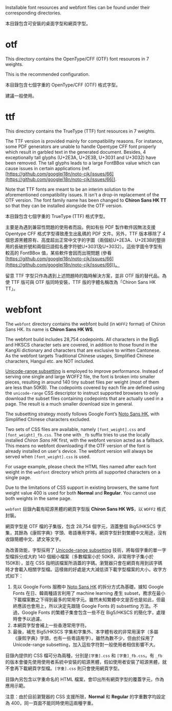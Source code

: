 Installable font resources and webfont files can be found under their corresponding directories.

本目錄包含可安裝的桌面字型和網頁字型。

otf
===

This directory contains the OpenType/CFF (OTF) font resources in 7 weights.

This is the recommended configuration.

本目錄包含七個字重的 OpenType/CFF (OTF) 格式字型。

建議一般使用。

ttf
===

This directory contains the TrueType (TTF) font resources in 7 weights.

The TTF version is provided mainly for compatibility reasons. For instance, some PDF generators are unable to handle Opentype CFF font properly which result in garbled text in the generated document. Besides, 4 exceptionally tall glyphs (U+2E3A, U+2E3B, U+3031 and U+3032) have been removed. The tall glyphs leads to a large FontBBox value which can cause issues in certain applications (ref. [https://github.com/googlei18n/noto-cjk/issues/66](https://github.com/googlei18n/noto-cjk/issues/66)).

Note that TTF fonts are meant to be an interim solution to the aforementioned compatibility issues. It isn't a drop-in replacement of the OTF version. The font family name has been changed to **Chiron Sans HK TT** so that they can be installed alongside the OTF version.

本目錄包含七個字重的 TrueType (TTF) 格式字型。

主要是為遇到兼容性問題的使用者而設。例如有些 PDF 製作軟件因無法支援 Opentype CFF 格式字型導致產生出亂碼的 PDF 文件。另外，TTF 版本移除了 4 個思源黑體原有、高度超出正常中文字的字圖（兩個給U+2E3A、U+2E3B的豎排用的長破折號和兩個日語假名疊字符號U+3031及U+3032）。這些字圖令字型有較高的 FontBBox 值，某些軟件會因而出現問題 (參看 [https://github.com/googlei18n/noto-cjk/issues/66](https://github.com/googlei18n/noto-cjk/issues/66))。

留意 TTF 字型只作為遇到上述問題時的臨時解決方案，並非 OTF 版的替代品。為使 TTF 版可與 OTF 版同時安裝，TTF 版的字體名稱改為「Chiron Sans HK TT」。

webfont
=======

The `webfont` directory contains the webfont build (in `WOFF2` format) of Chiron Sans HK. Its name is **Chiron Sans HK WS**.

The webfont build includes 28,754 codepoints. All characters in the Big5 and HKSCS character sets are covered, in addition to those found in the KangXi dictionary and characters that are exclusive to written Cantonese. As the webfont targets Traditional Chinese usages, Simplified Chinese characters, Hangul etc. are NOT included.

[Unicode-range subsetting](https://developers.google.com/web/fundamentals/performance/optimizing-content-efficiency/webfont-optimization#unicode-range_subsetting) is employed to improve performance. Instead of serving one single and large WOFF2 file, the font is broken into smaller pieces, resulting in around 140 tiny subset files per weight (most of them are less than 50KB). The codepoints covered by each file are defined using the `unicode-range` CSS descriptor to instruct supported browsers to only download the subset files containing codepoints that are actually used in a page. The result is a much smaller download size in general.

The subsetting strategy mostly follows Google Font’s [Noto Sans HK](https://fonts.google.com/specimen/Noto+Sans+HK), with Simplified Chinese characters excluded.

Two sets of CSS files are available, namely `[font_weight].css` and `[font_weight]_fb.css`. The one with `_fb` suffix tries to use the locally installed *Chiron Sans HK* first, with the webfont version acted as a fallback. This means no webfont downloading if the OTF version of the font is already installed on user's device. The webfont version will always be served when `[font_weight].css` is used.

For usage example, please check the HTML files named after each font weight in the `webfont` directory which prints all supported characters on a single page.

Due to the limitations of CSS support in existing browsers, the same font weight value 400 is used for both **Normal** and **Regular**. You cannot use both weights in the same page.

`webfont` 目錄內載有昭源黑體的網頁字型版 **Chiron Sans HK WS**，以 `WOFF2` 格式封裝。

網頁字型是 OTF 檔的子集版，包含 28,754 個字元，涵蓋整個 Big5/HKSCS 字集，其餘為《康熙字典》字頭、粵語專用字等。網頁字型針對繁體中文用途，沒有收錄簡體中文、諺文等文字。

為改善效能，字型採用了 [Unicode-range subsetting](https://developers.google.com/web/fundamentals/performance/optimizing-content-efficiency/webfont-optimization#unicode-range_subsetting) 技術，將每個字重的單一字型檔拆分成大約 140 個細小檔案（多數檔案小於 50KB，非常用字子集小於 150KB），並在 CSS 指明該檔案所涵蓋的字碼。瀏覽器只會在網頁有用到該字碼時才會載入相關字型檔。這樣做的好處是大大減低須下載字型檔案的大小。收字方式如下：

1. 先以 Google Fonts 服務中 [Noto Sans HK](https://fonts.google.com/specimen/Noto+Sans+HK) 的拆分方式為基礎。據知 Google Fonts 在日、韓兩種語言利用了 machine learning 產生 subset，務求在最小下載檔案數之下得到最多的常用字元。雖然未知繁體中文是否也是如此，但最終應該也會用上，所以決定先跟隨 Google Fonts 的 subsetting 方法。不過，Google Fonts 的繁體子集會包含一些不在 Big5/HKSCS 的簡化字，處理時會予以過濾。
2. 本網頁字型會補上一些香港常用字符。
3. 最後，補充 Big5/HKSCS 字集和字集外、本字體有收的非常用漢字（多屬《康熙字典》字頭，也有一些粵語用字）。雖然為數不少，但由於採用了 Unicode-range subsetting，加入這些字符對一般使用者相信影響不大。

目錄內提供的 CSS 檔可分為兩種，分別是`[字重].css` 和 `[字重]_fb.css`。有 `_fb` 的版本會優先使用使用者系統中安裝的昭源黑體，假如使用者安裝了昭源黑體，就不會再下載網頁字型檔。`[字重].css` 則只會使用網頁字型。

目錄內另包含以字重命名的 HTML 檔案，會印出所有網頁字型的覆蓋字元，作為應用示範。

注意：由於目前瀏覽器的 CSS 支援所限，**Normal** 和 **Regular** 的字重數字均設定為 400，同一頁面不能同時使用這兩種字重。
